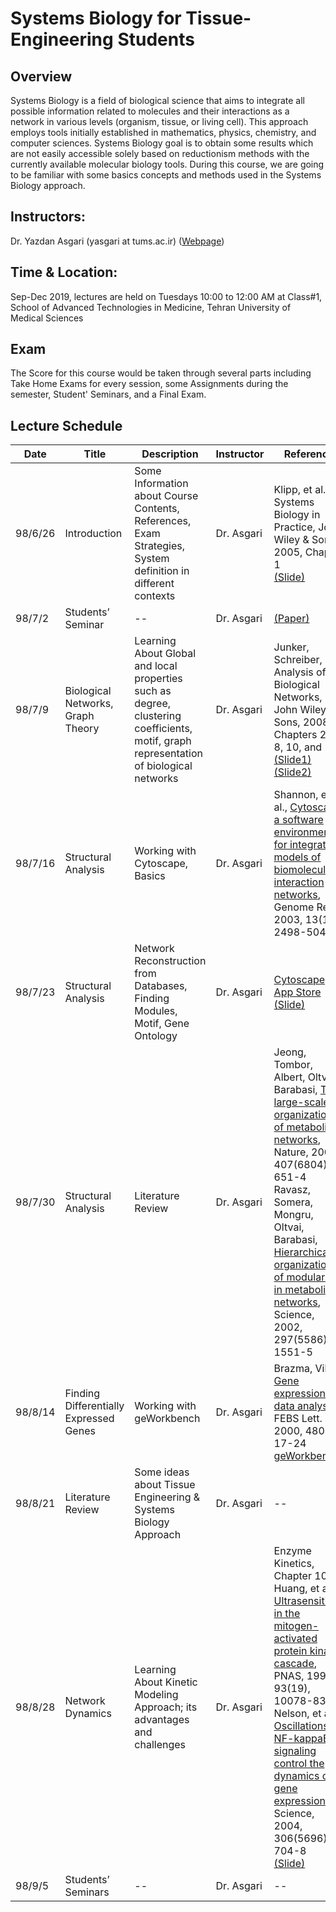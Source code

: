 # Systems Biology for Tissue-Engineering Students
## Overview
Systems Biology is a field of biological science that aims to integrate all possible information related to molecules and their interactions as a network in various levels (organism, tissue, or living cell). This approach employs tools initially established in mathematics, physics, chemistry, and computer sciences. Systems Biology goal is to obtain some results which are not easily accessible solely based on reductionism methods with the currently available molecular biology tools. During this course, we are going to be familiar with some basics concepts and methods used in the Systems Biology approach.
## Instructors: 
Dr. Yazdan Asgari (yasgari at tums.ac.ir) ([Webpage](https://www.tums.ac.ir/faculties/yasgari))
## Time & Location: 
Sep-Dec 2019, lectures are held on Tuesdays 10:00 to 12:00 AM at Class#1, School of Advanced Technologies in Medicine, Tehran University of Medical Sciences
## Exam
The Score for this course would be taken through several parts including Take Home Exams for every session, some Assignments during the semester, Student' Seminars, and a Final Exam.
## Lecture Schedule
| Date | Title | Description | Instructor |Reference |
| --- | --- | --- | --- | --- |
| 98/6/26 | Introduction | Some Information about Course Contents, References, Exam Strategies, System definition in different contexts | Dr. Asgari | Klipp, et al., Systems Biology in Practice,  John Wiley & Sons, 2005, Chapter 1<br>[(Slide)](/slides/01_Introduction.pdf) |
| 98/7/2 | Students’ Seminar | -- | Dr. Asgari | [(Paper)](/refs/2013-Systems_biology_characterization_of_engineered_tissues.pdf) |
| 98/7/9 | Biological Networks, Graph Theory | Learning About Global and local properties such as degree, clustering coefficients, motif, graph representation of biological networks | Dr. Asgari | Junker, Schreiber, Analysis of Biological Networks,  John Wiley & Sons, 2008, Chapters 2 to 8, 10, and 13<br>[(Slide1)](/slides/03_Biological_Networks.pdf)<br>[(Slide2)](/slides/03_Graph_Theory.pdf) |
| 98/7/16 | Structural Analysis  | Working with Cytoscape, Basics | Dr. Asgari | Shannon, et al., [Cytoscape: a software environment for integrated models of biomolecular interaction networks](http://www.ncbi.nlm.nih.gov/pubmed/14597658), Genome Res., 2003, 13(11), 2498-504 |
| 98/7/23 | Structural Analysis | Network Reconstruction from Databases, Finding Modules, Motif, Gene Ontology | Dr. Asgari | [Cytoscape App Store](http://apps.cytoscape.org/)<br>[(Slide)](/slides/07_Gene_Ontology.pdf) |
| 98/7/30 | Structural Analysis | Literature Review | Dr. Asgari | Jeong, Tombor, Albert, Oltvai, Barabasi, [The large-scale organization of metabolic networks](http://www.ncbi.nlm.nih.gov/pubmed/11034217), Nature, 2000, 407(6804), 651-4<br> Ravasz, Somera, Mongru, Oltvai, Barabasi, [Hierarchical organization of modularity in metabolic networks](http://www.ncbi.nlm.nih.gov/pubmed/12202830), Science, 2002, 297(5586), 1551-5 |
| 98/8/14 | Finding Differentially Expressed Genes | Working with geWorkbench | Dr. Asgari | Brazma, Vilo, [Gene expression data analysis](https://www.ncbi.nlm.nih.gov/pubmed/10967323), FEBS Lett. 2000, 480(1), 17-24<br>[geWorkbench](http://wiki.c2b2.columbia.edu/workbench/index.php/Home) |
| 98/8/21 | Literature Review | Some ideas about Tissue Engineering & Systems Biology Approach | Dr. Asgari | -- |
| 98/8/28 | Network Dynamics | Learning About Kinetic Modeling Approach; its advantages and challenges | Dr. Asgari | Enzyme Kinetics, Chapter 10<br>Huang, et al., [Ultrasensitivity in the mitogen-activated protein kinase cascade](http://www.ncbi.nlm.nih.gov/pubmed/8816754), PNAS, 1996, 93(19), 10078-83<br>Nelson, et al., [Oscillations in NF-kappaB signaling control the dynamics of gene expression](http://www.ncbi.nlm.nih.gov/pubmed/15499023), Science, 2004, 306(5696), 704-8<br>[(Slide)](/slides/13_Kinetic_Modeling.pdf) |
| 98/9/5 | Students’ Seminars | -- | Dr. Asgari | -- |
